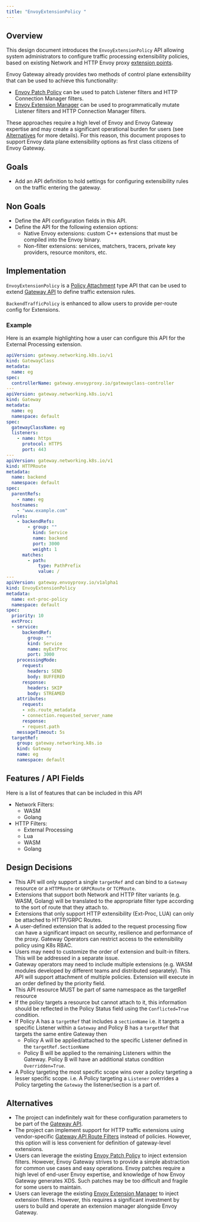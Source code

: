 ```yaml
---
title: "EnvoyExtensionPolicy "
---
```


## Overview

This design document introduces the `EnvoyExtensionPolicy` API allowing system administrators to configure traffic
processing extensibility policies, based on existing Network and HTTP Envoy proxy [extension points][].

Envoy Gateway already provides two methods of control plane extensibility that can be used to achieve this functionality:
* [Envoy Patch Policy][] can be used to patch Listener filters and HTTP Connection Manager filters. 
* [Envoy Extension Manager][] can be used to programmatically mutate Listener filters and HTTP Connection Manager filters.

These approaches require a high level of Envoy and Envoy Gateway expertise and may create a significant operational 
burden for users (see [Alternatives][] for more details). For this reason, this document proposes to support Envoy 
data plane extensibility options as first class citizens of Envoy Gateway. 

## Goals
* Add an API definition to hold settings for configuring extensibility rules on the traffic entering the gateway.

## Non Goals
* Define the API configuration fields in this API.
* Define the API for the following extension options:
    * Native Envoy extensions: custom C++ extensions that must be compiled into the Envoy binary.
    * Non-filter extensions: services, matchers, tracers, private key providers, resource monitors, etc.

## Implementation
`EnvoyExtensionPolicy` is a [Policy Attachment][] type API that can be used to extend [Gateway API][]
to define traffic extension rules.

`BackendTrafficPolicy` is enhanced to allow users to provide per-route config for Extensions.

### Example
Here is an example highlighting how a user can configure this API for the External Processing extension.

```yaml
apiVersion: gateway.networking.k8s.io/v1
kind: GatewayClass
metadata:
  name: eg
spec:
  controllerName: gateway.envoyproxy.io/gatewayclass-controller
---
apiVersion: gateway.networking.k8s.io/v1
kind: Gateway
metadata:
  name: eg
  namespace: default
spec:
  gatewayClassName: eg
  listeners:
    - name: https
      protocol: HTTPS
      port: 443
---
apiVersion: gateway.networking.k8s.io/v1
kind: HTTPRoute
metadata:
  name: backend
  namespace: default
spec:
  parentRefs:
    - name: eg
  hostnames:
    - "www.example.com"
  rules:
    - backendRefs:
        - group: ""
          kind: Service
          name: backend
          port: 3000
          weight: 1
      matches:
        - path:
            type: PathPrefix
            value: /
---
apiVersion: gateway.envoyproxy.io/v1alpha1
kind: EnvoyExtensionPolicy
metadata:
  name: ext-proc-policy
  namespace: default
spec:
  priority: 10
  extProc:
  - service:
      backendRef:
        group: ""
        kind: Service
        name: myExtProc
        port: 3000
    processingMode:
      request:
        headers: SEND
        body: BUFFERED
      response:
        headers: SKIP
        body: STREAMED
    attributes:
      request:
      - xds.route_metadata
      - connection.requested_server_name
      response:
      - request.path
    messageTimeout: 5s
  targetRef:
    group: gateway.networking.k8s.io
    kind: Gateway
    name: eg
    namespace: default
```

## Features / API Fields
Here is a list of features that can be included in this API
* Network Filters:
    * WASM
    * Golang
* HTTP Filters:
    * External Processing
    * Lua
    * WASM
    * Golang

## Design Decisions
* This API will only support a single `targetRef` and can bind to a `Gateway` resource or a `HTTPRoute` or `GRPCRoute` or `TCPRoute`.
* Extensions that support both Network and HTTP filter variants (e.g. WASM, Golang) will be translated to the appropriate filter type according to the sort of route that they attach to.
* Extensions that only support HTTP extensibility (Ext-Proc, LUA) can only be attached to HTTP/GRPC Routes.  
* A user-defined extension that is added to the request processing flow can have a significant impact on security,
  resilience and performance of the proxy. Gateway Operators can restrict access to the extensibility policy using K8s RBAC. 
* Users may need to customize the order of extension and built-in filters. This will be addressed in a separate issue.  
* Gateway operators may need to include multiple extensions (e.g. WASM modules developed by different teams and distributed separately). 
  This API will support attachment of multiple policies. Extension will execute in an order defined by the priority field.
* This API resource MUST be part of same namespace as the targetRef resource
* If the policy targets a resource but cannot attach to it, this information should be reflected
  in the Policy Status field using the `Conflicted=True` condition.
* If Policy A has a `targetRef` that includes a `sectionName` i.e.
  it targets a specific Listener within a `Gateway` and Policy B has a `targetRef` that targets the same
  entire Gateway then
    * Policy A will be applied/attached to the specific Listener defined in the `targetRef.SectionName`
    * Policy B will be applied to the remaining Listeners within the Gateway. Policy B will have an additional
      status condition `Overridden=True`.
* A Policy targeting the most specific scope wins over a policy targeting a lesser specific scope.
  i.e. A Policy targeting a `Listener` overrides a Policy targeting the `Gateway` the listener/section is a part of.


## Alternatives
* The project can indefinitely wait for these configuration parameters to be part of the [Gateway API][].
* The project can implement support for HTTP traffic extensions using vendor-specific [Gateway API Route Filters][]
  instead of policies. However, this option will is less convenient for definition of gateway-level extensions.
* Users can leverage the existing [Envoy Patch Policy][] to inject extension filters. However, Envoy Gateway strives 
  to provide a simple abstraction for common use cases and easy operations. Envoy patches require a high level of 
  end-user Envoy expertise, and knowledge of how Envoy Gateway generates XDS. Such patches may be too difficult 
  and fragile for some users to maintain. 
* Users can leverage the existing [Envoy Extension Manager][] to inject extension filters. However, this requires a
  significant investment by users to build and operate an extension manager alongside Envoy Gateway.
  
[extension points]: https://www.envoyproxy.io/docs/envoy/latest/extending/extending
[Policy Attachment]: https://gateway-api.sigs.k8s.io/references/policy-attachment
[Gateway API]: https://gateway-api.sigs.k8s.io/
[Gateway API Route Filters]: https://gateway-api.sigs.k8s.io/api-types/httproute/#filters-optional
[Envoy Patch Policy]: ../../latest/api/extension_types#envoypatchpolicy
[Envoy Extension Manager]: ./extending-envoy-gateway
[Alternatives]: #Alternatives

